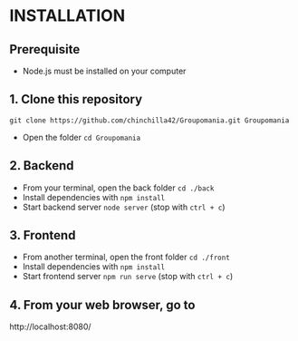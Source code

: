 # INSTALLATION 

## Prerequisite
- Node.js must be installed on your computer
## 1. Clone this repository 
`git clone https://github.com/chinchilla42/Groupomania.git Groupomania`
- Open the folder
`cd Groupomania`

## 2. Backend
- From your terminal, open the back folder
`cd ./back`
- Install dependencies with 
`npm install`
- Start backend server
`node server`
(stop with `ctrl + c`)

## 3. Frontend
- From another terminal, open the front folder
`cd ./front`
- Install dependencies with 
`npm install`
- Start frontend server
`npm run serve`
(stop with `ctrl + c`)

## 4. From your web browser, go to 
http://localhost:8080/

